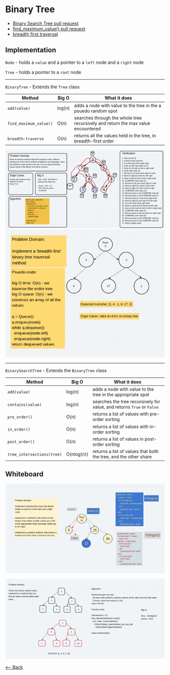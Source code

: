 # Binary Tree

- [Binary Search Tree pull request](https://github.com/skrambelled/data-structures-and-algorithms/pull/30)
- [find_maximum_value() pull request](ttps://github.com/skrambelled/data-structures-and-algorithms/pull/31)
- [breadth first traversal](https://github.com/skrambelled/data-structures-and-algorithms/pull/33)

## Implementation

`Node` - holds a `value` and a pointer to a `left` node and a `right` node

`Tree` - holds a pointer to a `root` node

---

`BinaryTree` - Extends the `Tree` class

Method | Big O | What it does
------ | ----- | ------------
`add(value)` | log(n) | adds a node with value to the tree in the a psuedo random spot
`find_maximum_value()` | O(n) | searches through the whole tree recursively and return the max value encountered
`breadth-traverse` | O(n) | returns all the values held in the tree, in breadth-first order

![find_maximum_value whiteboard](find_maximum_value.png)
![breadth-traverse](breadth-traverse.png)

---

`BinarySearchTree` - Extends the `BinaryTree` class

Method | Big O | What it does
------ | ----- | ------------
`add(value)` | log(n) | adds a node with value to the tree in the appropriate spot
`contains(value)` | log(n) | searches the tree recursively for value, and returns `True` or `False`
`pre_order()` | O(n) | returns a list of values with pre-order sorting
`in_order()` | O(n) | returns a list of values with in-order sorting
`post_order()` | O(n) | returns a list of values in post-order sorting
`tree_intersections(tree)` | O(nlog(n)) | returns a list of values that both the tree, and the other share

## Whiteboard

![binary_tree](binary_tree.png)

![tree_intersections](binary_search_tree_intersections.png)

[<-- Back](../README.md)
